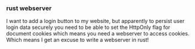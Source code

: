 ### rust webserver

I want to add a login button to my website, but apparently to persist user login data securely you need to be able to set the HttpOnly flag for document cookies which means you need a webserver to access cookies. Which means I get an excuse to write a webserver in rust!
